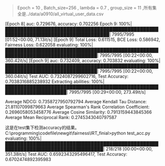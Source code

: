 > Epoch = 10 , Batch_size=256 , lambda = 0.7 , group_size = 11 ,所有集全是../data/a0910/all_virtual_user_data.csv 

[Epoch 8] auc: 0.729676, accuracy: 0.702256
Epoch 9: 100%|████████████████████████████████████████████████████████████████████████████████████| 7995/7995 [01:52<00:00, 71.13it/s] 
[Epoch 9] Total Loss: 0.611515, BCE Loss: 0.586942, Fairness Loss: 0.622058
evaluating: 100%|████████████████████████████████████████████████████████████████████████████████| 7995/7995 [00:22<00:00, 360.42it/s] 
[Epoch 9] auc: 0.732409, accuracy: 0.703832
evaluating: 100%|████████████████████████████████████████████████████████████████████████████████| 7995/7995 [00:22<00:00, 360.04it/s] 
Test AUC: 0.7324087299602716, Test Accuracy: 0.7038316885238932
Extracting abilities: 100%|██████████████████████████████████████████████████████████████████████| 7995/7995 [00:29<00:00, 273.49it/s] 


Average NDCG: 0.7358727950792794
Average Kendall Tau Distance: 21.81107099879663
Average Spearman's Rank Correlation Coefficient: 0.2696058053458776
Average Cosine Similarity: 0.7913159443845366
Average Mean Reciprocal Rank: 0.2745343040797587


这是在test集下检测accuracy的结果。
C:\programming\codefile\newgit\fairness\IRT_finial>python test_acc.py
evaluating: 100%|██████████████████████████████████████████████████████████████████████████████████| 218/218 [00:00<00:00, 351.38it/s]
Test AUC: 0.6592343295496417, Test Accuracy: 0.6702474892395983
